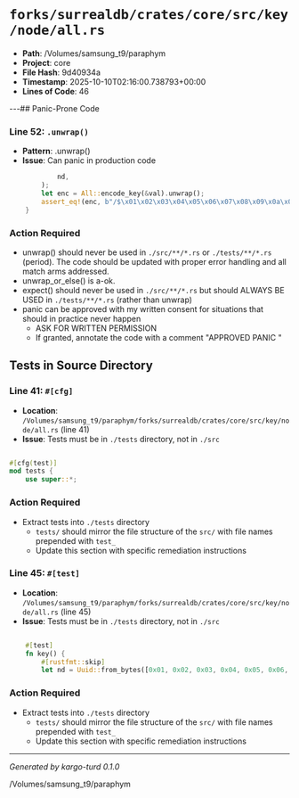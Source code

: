 # `forks/surrealdb/crates/core/src/key/node/all.rs`

- **Path**: /Volumes/samsung_t9/paraphym
- **Project**: core
- **File Hash**: 9d40934a  
- **Timestamp**: 2025-10-10T02:16:00.738793+00:00  
- **Lines of Code**: 46

---## Panic-Prone Code


### Line 52: `.unwrap()`

- **Pattern**: .unwrap()
- **Issue**: Can panic in production code

```rust
			nd,
		);
		let enc = All::encode_key(&val).unwrap();
		assert_eq!(enc, b"/$\x01\x02\x03\x04\x05\x06\x07\x08\x09\x0a\x0b\x0c\x0d\x0e\x0f\x10");
	}
```

### Action Required

- unwrap() should never be used in `./src/**/*.rs` or `./tests/**/*.rs` (period). The code should be updated with proper error handling and all match arms addressed.
- unwrap_or_else() is a-ok. 
- expect() should never be used in `./src/**/*.rs` but should ALWAYS BE USED in `./tests/**/*.rs` (rather than unwrap)
- panic can be approved with my written consent for situations that should in practice never happen  
  - ASK FOR WRITTEN PERMISSION
  - If granted, annotate the code with a comment "APPROVED PANIC "

## Tests in Source Directory


### Line 41: `#[cfg]`

- **Location**: `/Volumes/samsung_t9/paraphym/forks/surrealdb/crates/core/src/key/node/all.rs` (line 41)
- **Issue**: Tests must be in `./tests` directory, not in `./src`

```rust

#[cfg(test)]
mod tests {
	use super::*;

```

### Action Required

- Extract tests into `./tests` directory
  - `tests/` should mirror the file structure of the `src/` with file names prepended with `test_`
  - Update this section with specific remediation instructions
  


### Line 45: `#[test]`

- **Location**: `/Volumes/samsung_t9/paraphym/forks/surrealdb/crates/core/src/key/node/all.rs` (line 45)
- **Issue**: Tests must be in `./tests` directory, not in `./src`

```rust

	#[test]
	fn key() {
		#[rustfmt::skip]
		let nd = Uuid::from_bytes([0x01, 0x02, 0x03, 0x04, 0x05, 0x06, 0x07, 0x08, 0x09, 0x0a, 0x0b, 0x0c, 0x0d, 0x0e, 0x0f, 0x10]);
```

### Action Required

- Extract tests into `./tests` directory
  - `tests/` should mirror the file structure of the `src/` with file names prepended with `test_`
  - Update this section with specific remediation instructions
  

---

*Generated by kargo-turd 0.1.0*

/Volumes/samsung_t9/paraphym